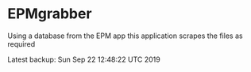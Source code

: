 # EPMgrabber
Using a database from the EPM app this application scrapes the files as required


Latest backup: Sun Sep 22 12:48:22 UTC 2019
